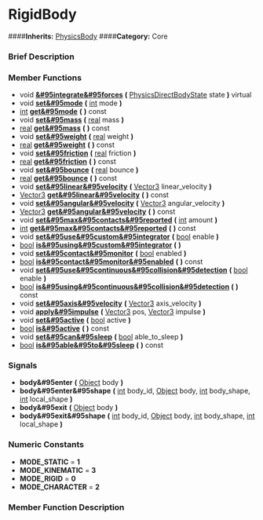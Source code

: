 #  RigidBody  
####**Inherits:** [PhysicsBody](class_physicsbody)
####**Category:** Core

###  Brief Description  


###  Member Functions 
  * void  **[&#95integrate&#95forces](#_integrate_forces)**  **(** [PhysicsDirectBodyState](class_physicsdirectbodystate) state  **)** virtual
  * void  **[set&#95mode](#set_mode)**  **(** [int](class_int) mode  **)**
  * [int](class_int)  **[get&#95mode](#get_mode)**  **(** **)** const
  * void  **[set&#95mass](#set_mass)**  **(** [real](class_real) mass  **)**
  * [real](class_real)  **[get&#95mass](#get_mass)**  **(** **)** const
  * void  **[set&#95weight](#set_weight)**  **(** [real](class_real) weight  **)**
  * [real](class_real)  **[get&#95weight](#get_weight)**  **(** **)** const
  * void  **[set&#95friction](#set_friction)**  **(** [real](class_real) friction  **)**
  * [real](class_real)  **[get&#95friction](#get_friction)**  **(** **)** const
  * void  **[set&#95bounce](#set_bounce)**  **(** [real](class_real) bounce  **)**
  * [real](class_real)  **[get&#95bounce](#get_bounce)**  **(** **)** const
  * void  **[set&#95linear&#95velocity](#set_linear_velocity)**  **(** [Vector3](class_vector3) linear_velocity  **)**
  * [Vector3](class_vector3)  **[get&#95linear&#95velocity](#get_linear_velocity)**  **(** **)** const
  * void  **[set&#95angular&#95velocity](#set_angular_velocity)**  **(** [Vector3](class_vector3) angular_velocity  **)**
  * [Vector3](class_vector3)  **[get&#95angular&#95velocity](#get_angular_velocity)**  **(** **)** const
  * void  **[set&#95max&#95contacts&#95reported](#set_max_contacts_reported)**  **(** [int](class_int) amount  **)**
  * [int](class_int)  **[get&#95max&#95contacts&#95reported](#get_max_contacts_reported)**  **(** **)** const
  * void  **[set&#95use&#95custom&#95integrator](#set_use_custom_integrator)**  **(** [bool](class_bool) enable  **)**
  * [bool](class_bool)  **[is&#95using&#95custom&#95integrator](#is_using_custom_integrator)**  **(** **)**
  * void  **[set&#95contact&#95monitor](#set_contact_monitor)**  **(** [bool](class_bool) enabled  **)**
  * [bool](class_bool)  **[is&#95contact&#95monitor&#95enabled](#is_contact_monitor_enabled)**  **(** **)** const
  * void  **[set&#95use&#95continuous&#95collision&#95detection](#set_use_continuous_collision_detection)**  **(** [bool](class_bool) enable  **)**
  * [bool](class_bool)  **[is&#95using&#95continuous&#95collision&#95detection](#is_using_continuous_collision_detection)**  **(** **)** const
  * void  **[set&#95axis&#95velocity](#set_axis_velocity)**  **(** [Vector3](class_vector3) axis_velocity  **)**
  * void  **[apply&#95impulse](#apply_impulse)**  **(** [Vector3](class_vector3) pos, [Vector3](class_vector3) impulse  **)**
  * void  **[set&#95active](#set_active)**  **(** [bool](class_bool) active  **)**
  * [bool](class_bool)  **[is&#95active](#is_active)**  **(** **)** const
  * void  **[set&#95can&#95sleep](#set_can_sleep)**  **(** [bool](class_bool) able_to_sleep  **)**
  * [bool](class_bool)  **[is&#95able&#95to&#95sleep](#is_able_to_sleep)**  **(** **)** const

###  Signals  
  *  **body&#95enter**  **(** [Object](class_object) body  **)**
  *  **body&#95enter&#95shape**  **(** [int](class_int) body_id, [Object](class_object) body, [int](class_int) body_shape, [int](class_int) local_shape  **)**
  *  **body&#95exit**  **(** [Object](class_object) body  **)**
  *  **body&#95exit&#95shape**  **(** [int](class_int) body_id, [Object](class_object) body, [int](class_int) body_shape, [int](class_int) local_shape  **)**

###  Numeric Constants  
  * **MODE_STATIC** = **1**
  * **MODE_KINEMATIC** = **3**
  * **MODE_RIGID** = **0**
  * **MODE_CHARACTER** = **2**

###  Member Function Description  
